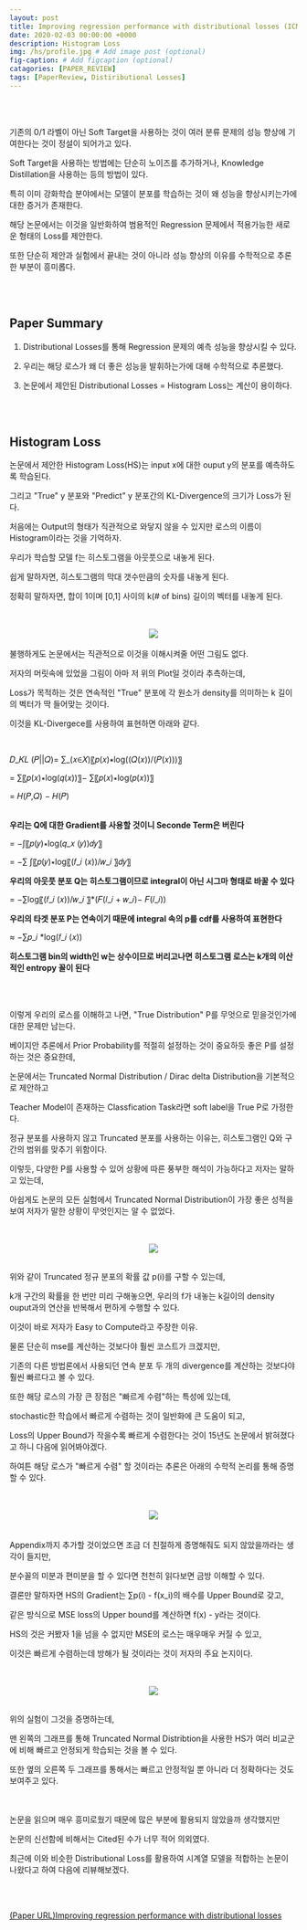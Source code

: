 ```yaml
---
layout: post
title: Improving regression performance with distributional losses (ICML 2018)
date: 2020-02-03 00:00:00 +0000
description: Histogram Loss
img: /hs/profile.jpg # Add image post (optional)
fig-caption: # Add figcaption (optional)
catagories: [PAPER_REVIEW]
tags: [PaperReview, Distiributional Losses]
---
```


<br/>

<br/>

기존의 0/1 라벨이 아닌 Soft Target을 사용하는 것이 여러 분류 문제의 성능 향상에 기여한다는 것이 정설이 되어가고 있다.  
  
Soft Target을 사용하는 방법에는 단순히 노이즈를 추가하거나, Knowledge Distillation을 사용하는 등의 방법이 있다.  
  
특히 이미 강화학습 분야에서는 모델이 분포를 학습하는 것이 왜 성능을 향상시키는가에 대한 증거가 존재한다.  
  
해당 논문에서는 이것을 일반화하여 범용적인 Regression 문제에서 적용가능한 새로운 형태의 Loss를 제안한다.  
  
또한 단순히 제안과 실험에서 끝내는 것이 아니라 성능 향상의 이유를 수학적으로 추론한 부분이 흥미롭다.  
  
<br/>

<br/>

## Paper Summary  
1. Distributional Losses를 통해 Regression 문제의 예측 성능을 향상시킬 수 있다.  
  
2. 우리는 해당 로스가 왜 더 좋은 성능을 발휘하는가에 대해 수학적으로 추론했다.  
  
3. 논문에서 제안된 Distributional Losses = Histogram Loss는 계산이 용이하다.  
  
<br/>

<br/>

## Histogram Loss  
논문에서 제안한 Histogram Loss(HS)는 input x에 대한 ouput y의 분포를 예측하도록 학습된다. 
  
그리고 "True" y 분포와 "Predict" y 분포간의 KL-Divergence의 크기가 Loss가 된다.
  
처음에는 Output의 형태가 직관적으로 와닿지 않을 수 있지만 로스의 이름이 Histogram이라는 것을 기억하자.  
  
우리가 학습할 모델 f는 히스토그램을 아웃풋으로 내놓게 된다.  
  
쉽게 말하자면, 히스토그램의 막대 갯수만큼의 숫자를 내놓게 된다.  
  
정확히 말하자면, 합이 1이며 [0,1] 사이의 k(# of bins) 길이의 벡터를 내놓게 된다.  
<br/>

<br/> 
<center><img src="/assets/img/hs/hsone.jpg"></center>  
<br/>  
불행하게도 논문에서는 직관적으로 이것을 이해시켜줄 어떤 그림도 없다.  
  
저자의 머릿속에 있었을 그림이 아마 저 위의 Plot일 것이라 추측하는데,  
  
Loss가 목적하는 것은 연속적인 "True" 분포에 각 원소가 density를 의미하는 k 길이의 벡터가 딱 들어맞는 것이다.  
  
이것을 KL-Divergece를 사용하여 표현하면 아래와 같다.  

<br/> 

𝐷_𝐾𝐿 (𝑃||𝑄)= ∑_(𝑥∈𝑋)〖𝑝(𝑥)∗log⁡((𝑄(𝑥))/(𝑃(𝑥)))〗  
  
= ∑〖𝑝(𝑥)∗log⁡(𝑞(𝑥))〗− ∑〖𝑝(𝑥)∗log⁡(𝑝(𝑥))〗  
  
= 𝐻(𝑃,𝑄) − 𝐻(𝑃)  
  
<br/> 
<b style="text-align: center;">우리는 Q에 대한 Gradient를 사용할 것이니 Seconde Term은 버린다</b>  
  
= −∫〖𝑝(𝑦)∗log⁡(𝑞_𝑥 (𝑦))𝑑𝑦〗    
  
= −∑ ∫〖𝑝(𝑦)∗log⁡〖(𝑓_𝑖 (𝑥))/𝑤_𝑖 〗𝑑𝑦〗  
  
<b style="text-align: center;">우리의 아웃풋 분포 Q는 히스토그램이므로 integral이 아닌 시그마 형태로 바꿀 수 있다</b>  
  
= −∑log⁡〖(𝑓_𝑖 (𝑥))/𝑤_𝑖 〗*(𝐹(𝑙_𝑖 + 𝑤_𝑖)− 𝐹(𝑙_𝑖))    
  
<b style="text-align: center;">우리의 타겟 분포 P는 연속이기 때문에 integral 속의 p를 cdf를 사용하여 표현한다</b>  
  
≈ −∑𝑝_𝑖 *log(𝑓_𝑖 (𝑥))  
  
<b style="text-align: center;">히스토그램 bin의 width인 w는 상수이므로 버리고나면 히스토그램 로스는 k개의 이산적인 entropy 꼴이 된다</b>  
  
<br/>

<br/>  

이렇게 우리의 로스를 이해하고 나면, "True Distribution" P를 무엇으로 믿을것인가에 대한 문제만 남는다.  
  
베이지안 추론에서 Prior Probability를 적절히 설정하는 것이 중요하듯 좋은 P를 설정하는 것은 중요한데,  
  
논문에서는 Truncated Normal Distribution / Dirac delta Distribution을 기본적으로 제안하고  
  
Teacher Model이 존재하는 Classfication Task라면 soft label을 True P로 가정한다.  
  
정규 분포를 사용하지 않고 Truncated 분포를 사용하는 이유는, 히스토그램인 Q와 구간의 범위를 맞추기 위함이다.  
  
이렇듯, 다양한 P를 사용할 수 있어 상황에 따른 풍부한 해석이 가능하다고 저자는 말하고 있는데,  
  
아쉽게도 논문의 모든 실험에서 Truncated Normal Distribution이 가장 좋은 성적을 보여 저자가 말한 상황이 무엇인지는 알 수 없었다.  

<br/>

<br/>
<center><img src="/assets/img/hs/hstwo.jpg"></center>  
<br>  

위와 같이 Truncated 정규 분포의 확률 값 p(i)를 구할 수 있는데,  
  
k개 구간의 확률을 한 번만 미리 구해놓으면, 우리의 f가 내놓는 k길이의 density ouput과의 연산을 반복해서 편하게 수행할 수 있다.  
  
이것이 바로 저자가 Easy to Compute라고 주장한 이유.  
  
물론 단순히 mse를 계산하는 것보다야 훨씬 코스트가 크겠지만, 
  
기존의 다른 방법론에서 사용되던 연속 분포 두 개의 divergence를 계산하는 것보다야 훨씬 빠르다고 볼 수 있다.  
  
또한 해당 로스의 가장 큰 장점은 "빠르게 수렴"하는 특성에 있는데,  
  
stochastic한 학습에서 빠르게 수렴하는 것이 일반화에 큰 도움이 되고,  
  
Loss의 Upper Bound가 작을수록 빠르게 수렴한다는 것이 15년도 논문에서 밝혀졌다고 하니 다음에 읽어봐야겠다.  
  
하여튼 해당 로스가 "빠르게 수렴" 할 것이라는 추론은 아래의 수학적 논리를 통해 증명할 수 있다.  
<br/>

<br/>
<center><img src="/assets/img/hs/hsthree.jpg"></center>  
<br/>

<br/> 
Appendix까지 추가할 것이었으면 조금 더 친절하게 증명해줘도 되지 않았을까라는 생각이 들지만,  
  
분수꼴의 미분과 편미분을 할 수 있다면 천천히 읽다보면 금방 이해할 수 있다.  
  
결론만 말하자면 HS의 Gradient는 ∑p(i) - f(x_i)의 배수를 Upper Bound로 갖고,  
  
같은 방식으로 MSE loss의 Upper bound를 계산하면 f(x) - y라는 것이다.  
  
HS의 것은 커봤자 1을 넘을 수 없지만 MSE의 로스는 매우매우 커질 수 있고,  
  
이것은 빠르게 수렴하는데 방해가 될 것이라는 것이 저자의 주요 논지이다.  
<br/>

<br/> 
  
<center><img src="/assets/img/hs/hsfour.jpg"></center>  
<br/>

위의 실험이 그것을 증명하는데,  
  
맨 왼쪽의 그래프를 통해 Truncated Normal Distribtion을 사용한 HS가 여러 비교군에 비해 빠르고 안정되게 학습되는 것을 볼 수 있다.  
  
또한 옆의 오른쪽 두 그래프를 통해서는 빠르고 안정적일 뿐 아니라 더 정확하다는 것도 보여주고 있다.  
<br/>

<br/>
논문을 읽으며 매우 흥미로웠기 때문에 많은 부분에 활용되지 않았을까 생각했지만  
  
논문의 신선함에 비해서는 Cited된 수가 너무 적어 의외였다.  
  
최근에 이와 비슷한 Distributional Loss를 활용하여 시계열 모델을 적합하는 논문이 나왔다고 하여 다음에 리뷰해보겠다.  
<br/>

<br/>
  
[(Paper URL)Improving regression performance with distributional losses](https://arxiv.org/pdf/1806.04613.pdf)  
